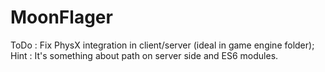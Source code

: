 # MoonFlager

ToDo :
Fix PhysX integration in client/server (ideal in game engine folder);
Hint : It's something about path on server side and ES6 modules.
